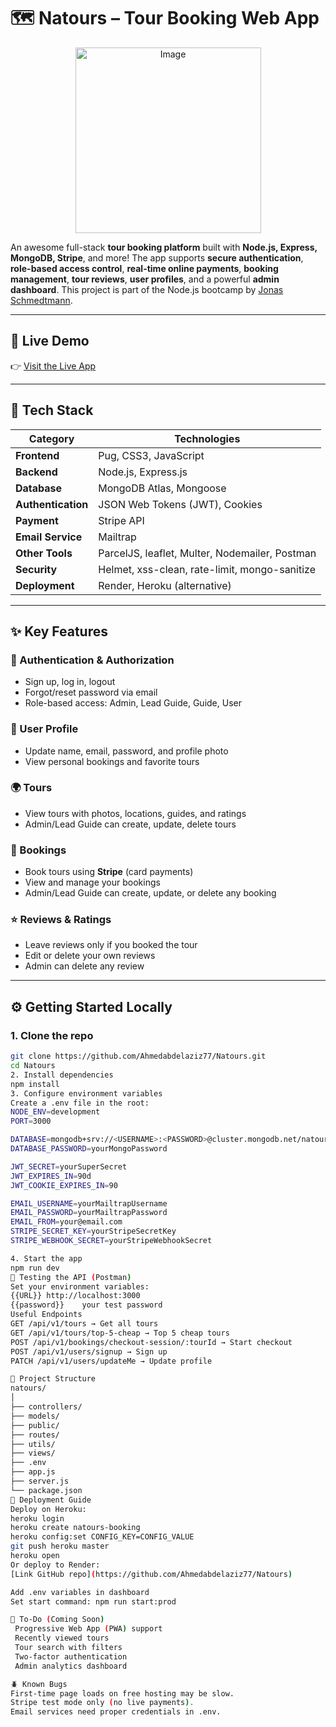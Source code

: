 # 🗺️ Natours – Tour Booking Web App
<p align="center">
  <img width="297" height="297" alt="Image" src="https://github.com/user-attachments/assets/546e36c3-0a68-4466-b5b6-fe76bf853361" />
</p>

An awesome full-stack **tour booking platform** built with **Node.js, Express, MongoDB, Stripe**, and more! The app supports **secure authentication**, **role-based access control**, **real-time online payments**, **booking management**, **tour reviews**, **user profiles**, and a powerful **admin dashboard**. This project is part of the Node.js bootcamp by [Jonas Schmedtmann](https://www.udemy.com/course/nodejs-express-mongodb-bootcamp/).

---

## 🔗 Live Demo

👉 [Visit the Live App](https://)

---

## 🧩 Tech Stack

| Category        | Technologies |
|----------------|--------------|
| **Frontend**    | Pug, CSS3, JavaScript |
| **Backend**     | Node.js, Express.js |
| **Database**    | MongoDB Atlas, Mongoose |
| **Authentication** | JSON Web Tokens (JWT), Cookies |
| **Payment**     | Stripe API |
| **Email Service** | Mailtrap |
| **Other Tools** | ParcelJS, leaflet, Multer, Nodemailer, Postman |
| **Security**    | Helmet, xss-clean, rate-limit, mongo-sanitize |
| **Deployment**  | Render, Heroku (alternative) |

---

## ✨ Key Features

### 🔐 Authentication & Authorization
- Sign up, log in, logout
- Forgot/reset password via email
- Role-based access: Admin, Lead Guide, Guide, User

### 👤 User Profile
- Update name, email, password, and profile photo
- View personal bookings and favorite tours

### 🌍 Tours
- View tours with photos, locations, guides, and ratings
- Admin/Lead Guide can create, update, delete tours

### 🧾 Bookings
- Book tours using **Stripe** (card payments)
- View and manage your bookings
- Admin/Lead Guide can create, update, or delete any booking

### ⭐ Reviews & Ratings
- Leave reviews only if you booked the tour
- Edit or delete your own reviews
- Admin can delete any review

---

## ⚙️ Getting Started Locally

### 1. Clone the repo
```bash
git clone https://github.com/Ahmedabdelaziz77/Natours.git
cd Natours
2. Install dependencies
npm install
3. Configure environment variables
Create a .env file in the root:
NODE_ENV=development
PORT=3000

DATABASE=mongodb+srv://<USERNAME>:<PASSWORD>@cluster.mongodb.net/natours
DATABASE_PASSWORD=yourMongoPassword

JWT_SECRET=yourSuperSecret
JWT_EXPIRES_IN=90d
JWT_COOKIE_EXPIRES_IN=90

EMAIL_USERNAME=yourMailtrapUsername
EMAIL_PASSWORD=yourMailtrapPassword
EMAIL_FROM=your@email.com
STRIPE_SECRET_KEY=yourStripeSecretKey
STRIPE_WEBHOOK_SECRET=yourStripeWebhookSecret

4. Start the app
npm run dev
🧪 Testing the API (Postman)
Set your environment variables:
{{URL}}	http://localhost:3000
{{password}}	your test password
Useful Endpoints
GET /api/v1/tours → Get all tours
GET /api/v1/tours/top-5-cheap → Top 5 cheap tours
POST /api/v1/bookings/checkout-session/:tourId → Start checkout
POST /api/v1/users/signup → Sign up
PATCH /api/v1/users/updateMe → Update profile

🧱 Project Structure
natours/
│
├── controllers/
├── models/
├── public/
├── routes/
├── utils/
├── views/
├── .env
├── app.js
├── server.js
└── package.json
🚀 Deployment Guide
Deploy on Heroku:
heroku login
heroku create natours-booking
heroku config:set CONFIG_KEY=CONFIG_VALUE
git push heroku master
heroku open
Or deploy to Render:
[Link GitHub repo](https://github.com/Ahmedabdelaziz77/Natours)

Add .env variables in dashboard
Set start command: npm run start:prod

🎯 To-Do (Coming Soon)
 Progressive Web App (PWA) support
 Recently viewed tours
 Tour search with filters
 Two-factor authentication
 Admin analytics dashboard

🪲 Known Bugs
First-time page loads on free hosting may be slow.
Stripe test mode only (no live payments).
Email services need proper credentials in .env.
